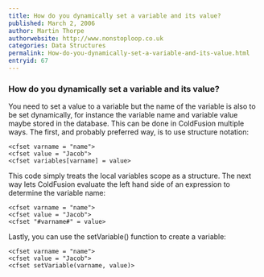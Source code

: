 ```yaml
---
title: How do you dynamically set a variable and its value?
published: March 2, 2006
author: Martin Thorpe
authorwebsite: http://www.nonstoploop.co.uk
categories: Data Structures
permalink: How-do-you-dynamically-set-a-variable-and-its-value.html
entryid: 67
---
```


<h3>How do you dynamically set a variable and its value?</h3>

<p>
You need to set a value to a variable but the name of the variable is also to be set dynamically, for instance the variable name and variable value maybe stored in the database. This can be done in ColdFusion multiple ways. The first, and probably preferred way, is to use structure notation:
</p>

<pre><code class="language-markup">&lt;cfset varname = &quot;name&quot;&gt;
&lt;cfset value = &quot;Jacob&quot;&gt;
&lt;cfset variables[varname] = value&gt;
</code></pre>

<p>
This code simply treats the local variables scope as a structure. The next way lets ColdFusion evaluate the left hand side of an expression to determine the variable name:
</p>

<pre><code class="language-markup">&lt;cfset varname = &quot;name&quot;&gt;
&lt;cfset value = &quot;Jacob&quot;&gt;
&lt;cfset &quot;#varname#&quot; = value&gt;
</code></pre>

<p>
Lastly, you can use the setVariable() function to create a variable:
</p>

<pre><code class="language-markup">&lt;cfset varname = &quot;name&quot;&gt;
&lt;cfset value = &quot;Jacob&quot;&gt;
&lt;cfset setVariable(varname, value)&gt;
</code></pre>



